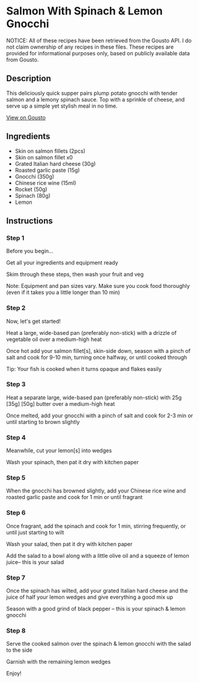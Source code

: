 # Salmon With Spinach & Lemon Gnocchi

NOTICE: All of these recipes have been retrieved from the Gousto API. I do not claim ownership of any recipes in these files. These recipes are provided for informational purposes only, based on publicly available data from Gousto.

## Description

This deliciously quick supper pairs plump potato gnocchi with tender salmon and a lemony spinach sauce. Top with a sprinkle of cheese, and serve up a simple yet stylish meal in no time.

[View on Gousto](https://www.gousto.co.uk/recipes/cookbook/10-min-salmon-with-spinach-lemon-gnocchi)

## Ingredients

- Skin on salmon fillets (2pcs)
- Skin on salmon fillet x0
- Grated Italian hard cheese (30g)
- Roasted garlic paste (15g)
- Gnocchi (350g)
- Chinese rice wine (15ml)
- Rocket (50g)
- Spinach (80g)
- Lemon

## Instructions


### Step 1

Before you begin...

Get all your ingredients and equipment ready

Skim through these steps, then wash your fruit and veg

Note: Equipment and pan sizes vary. Make sure you cook food thoroughly (even if it takes you a little longer than 10 min)


### Step 2

Now, let's get started!

Heat a large, wide-based pan (preferably non-stick) with a drizzle of vegetable oil over a medium-high heat

Once hot add your salmon fillet[s], skin-side down, season with a pinch of salt and cook for 9-10 min, turning once halfway, or until cooked through

Tip: Your fish is cooked when it turns opaque and flakes easily


### Step 3

Heat a separate large, wide-based pan (preferably non-stick) with 25g <span class="text-purple">[35g]</span><span class="text-danger"> [50g]</span> butter over a medium-high heat

Once melted, add your gnocchi with a pinch of salt and cook for 2-3 min or until starting to brown slightly


### Step 4

Meanwhile, cut your lemon[s] into wedges

Wash your spinach, then pat it dry with kitchen paper


### Step 5

When the gnocchi has browned slightly, add your Chinese rice wine and roasted garlic paste and cook for 1 min or until fragrant


### Step 6

Once fragrant, add the spinach and cook for 1 min, stirring frequently, or until just starting to wilt

Wash your salad, then pat it dry with kitchen paper

Add the salad to a bowl along with a little olive oil and a squeeze of lemon juice– this is your salad


### Step 7

Once the spinach has wilted, add your grated Italian hard cheese and the juice of half your lemon wedges and give everything a good mix up

Season with a good grind of black pepper – this is your spinach & lemon gnocchi

### Step 8

Serve the cooked salmon over the spinach & lemon gnocchi with the salad to the side

Garnish with the remaining lemon wedges

Enjoy!

